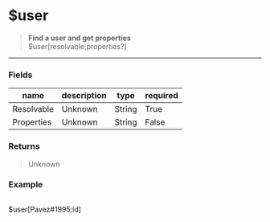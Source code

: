 # **$user**
> **Find a user and get properties** <br/>
> $user[resolvable;properties?]
- - -

### Fields
| name | description | type | required |
|------|-------------|------|----------|
| Resolvable | Unknown | String | True |
| Properties | Unknown | String | False |

### Returns
> Unknown

### Example
> ```php
$user[Pavez#1995;id]
```